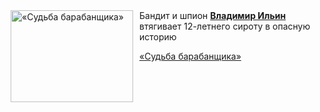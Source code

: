 <!--2025-07-10 11:00:02-->
<div class="yb">
  <div class="rss kino_kino"><a href="https://www.kino-teatr.ru/video/51243/" title="«Судьба барабанщика»"><img src="https://www.kino-teatr.ru/video/3/4/51243/poster.jpg" width="196" height="147" align="left" hspace="5" style="margin: 0px 10px 0px 5px" alt="«Судьба барабанщика»"/></a>Бандит и шпион <a href=https://www.kino-teatr.ru/kino/acter/m/ros/1729/bio/ target=_blank><strong>Владимир Ильин</strong></a> втягивает 12-летнего сироту в опасную историю <p class="titl"><a href="https://www.kino-teatr.ru/video/51243/">«Судьба барабанщика»</a></p></div>
</div>
